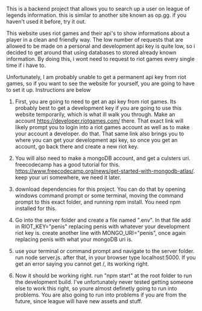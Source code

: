 This is a backend project that allows you to search up a user on league of legends information. this is similar to another site known as op.gg. if you haven't used it before, try it out.

This website uses riot games and their api's to show informations about a player in a clean and friendly way. The low number of requests that are allowed to be made on a personal and development api key is quite low, so i decided to get around that using databases to stored already known information. By doing this, i wont need to request to riot games every single time if i have to.

Unfortunately, I am probably unable to get a permanent api key from riot games, so if you want to see the website for yourself, you are going to have to set it up. Instructions are below

1. First, you are going to need to get an api key from riot games. Its probably best to get a development key if you are going to use this website temporarily, which is what ill walk you through. Make an account https://developer.riotgames.com/ there. That exact link will likely prompt you to login into a riot games account as well as to make your account a developer. do that. That same link also brings you to where you can get your development api key, so once you get an account, go back there and create a new riot key.

2. You will also need to make a mongoDB account, and get a culsters uri. freecodecamp has a good tutorial for this. https://www.freecodecamp.org/news/get-started-with-mongodb-atlas/. keep your uri somewhere, we need it later.

2. download dependencies for this project. You can do that by opening windows command prompt or some terminal, moving the command prompt to this exact folder, and running npm install. You need npm installed for this.

3. Go into the server folder and create a file named ".env". In that file add in RIOT_KEY="penis" replacing penis with whatever your development riot key is. create another line with MONGO_URI="penis", once again replacing penis with what your mongoDB uri is. 

4. use your terminal or command prompt and navigate to the server folder. run node server.js. after that, in your browser type localhost:5000. If you get an error saying you cannot get /, its working right.

5. Now it should be working right. run "npm start" at the root folder to run the development build. I've unfortunately never tested getting someone else to work this right, so youre almost definetly going to run into problems. You are also going to run into problems if you are from the future, since league will have new assets and stuff.